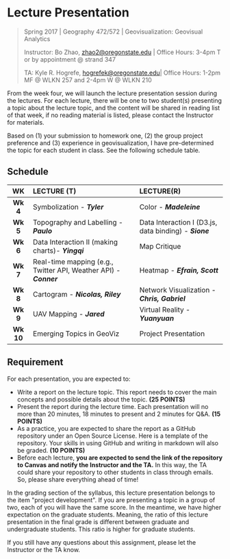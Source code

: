 # Lecture Presentation

> Spring 2017 | Geography 472/572 | Geovisualization: Geovisual Analytics
>
> Instructor: Bo Zhao, zhao2@oregonstate.edu | Office Hours: 3-4pm T or by appointment @ strand 347
>
> TA: Kyle R. Hogrefe, hogrefek@oregonstate.edu| Office Hours: 1-2pm MF @ WLKN 257 and 2-4pm W @ WLKN 210

From the week four, we will launch the lecture presentation session during the lectures. For each lecture, there will be one to two student(s) presenting a topic about the lecture topic, and the content will be shared in reading list of that week, if no reading material is  listed, please contact the Instructor for materials.

Based on (1) your submission to homework one,  (2) the group project preference and (3) experience in geovisualization, I  have pre-determined the topic for each student in class.  See the following schedule table.

## Schedule

|  **WK**   | **LECTURE  (T)**                         | **LECTURE(R)**                           |
| :-------: | :--------------------------------------- | :--------------------------------------- |
| **Wk 4**  | Symbolization - ***Tyler***              | Color - ***Madeleine***                  |
| **Wk 5**  | Topography and Labelling  - ***Paulo***  | Data Interaction I (D3.js, data binding) - ***Sione*** |
| **Wk 6**  | Data Interaction II (making charts)- ***Yingqi*** | Map Critique                             |
| **Wk 7**  | Real-time mapping (e.g., Twitter API, Weather API) - ***Conner*** | Heatmap -  ***Efrain, Scott***           |
| **Wk 8**  | Cartogram - ***Nicolas, Riley***         | Network Visualization - ***Chris, Gabriel*** |
| **Wk 9**  | UAV Mapping - ***Jared***                | Virtual Reality  - ***Yuanyuan***        |
| **Wk 10** | Emerging Topics in GeoViz                | Project Presentation                     |
## Requirement

For each presentation, you are expected to: 

- Write a report on the lecture topic. This report needs to cover the main concepts and possible details about the topic.  **(25 POINTS)**
- Present the report during the lecture time. Each presentation will no more than 20 minutes, 18 minutes to present and 2 minutes for Q&A. **(15 POINTS)**
- As a practice, you are expected to share the report as a GitHub repository under an Open Source License. Here is a template of the repository. Your skills in using GitHub and writing in markdown will also be graded.  **(10 POINTS)**
- Before each lecture, **you are expected to send the link of the repository to Canvas and notify the Instructor and the TA.** In this way, the TA could share your repository to other students in class through emails. So, please share everything ahead of time!

In the grading section of the syllabus, this lecture presentation belongs to the item "project development". If you are presenting a topic in a group of two, each of you will have the same score. In the meantime, we have higher expectation on the graduate students. Meaning, the ratio of this lecture presentation in the final grade is different between graduate and undergraduate students. This ratio is higher for graduate students. 

If you still have any questions about this assignment, please let the Instructor or the TA know.